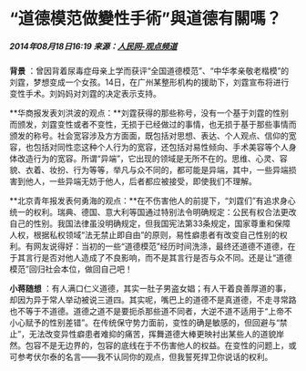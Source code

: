 # “道德模范做變性手術”與道德有關嗎？

##### 2014年08月18日16:19 来源：[人民网-观点频道](http://opinion.people.com.cn/BIG5/index.html)

**背景** ：曾因背着尿毒症母亲上学而获评“全国道德模范”、“中华孝亲敬老楷模”的刘霆，梦想变成一个女孩。14日，在广州某整形机构的援助下，刘霆宣布将进行变性手术。刘妈妈对刘霆的决定表示支持。

**华商报发表刘洪波的观点：**刘霆获得的那些称号，没有一个基于刘霆的性别而颁发，刘霆变性或者不变性，无损于已经做过的事情，也无损于基于那些事情而颁发的称号。社会宽容涉及方方面面，既包括对思想、表达、个人观点、信仰的宽容，也包括对同性恋这种个人行为的宽容，还包括对易性倾向、手术美容等个人身体改造行为的宽容。所谓“异端”，它出现的领域是无所不在的。思维、心灵、容貌、衣着、妆扮、行为等等，举凡与众不同的，都可能是异端，其中，一些异端损害到他人，一些异端无妨于他人，后者都应被接受，即使我们不理解。

**北京青年报发表何勇海的观点：**在不伤害他人的前提下，“刘霆们”有追求身心统一的权利。瑞典、德国、意大利等国通过特别法令明确规定：公民有权合法更改自己的性别。我国法律虽没明确规定，但我国宪法第33条规定，国家尊重和保障人权，根据私权领域“法无禁止即自由”的原则，易性癖患者有改变自己性别的权利。有网友说得好：当初的一些“道德模范”经历时间洗涤，最终还道德不道德，在于其言行是否对他人造成了不良影响，而不是其言行是否与众不同。还是让“道德模范”回归社会本位，做回自己吧！

**小蒋随想** ：有人满口仁义道德，其实一肚子男盗女娼；有人干着良善厚道的事，却因为异于常人举动被说三道四。其实呢，嘴巴上的道德不是真道德，不走寻常路也不等于不道德。道德之道不是要扼杀那些道不同者，大逆不道不适用于“上帝不小心赋予的性别差错”。在传统保守势力面前，变性的确是敏感的，但回避与“禁止”，无法改变异性癖患者难抑的痛苦，挥舞道德大棒更映衬出某些人的道貌岸然。包容不是无边界的，包容的底线在于不伤害他人的权益。在变性的问题上，或可参考伏尔泰的名言——我不认同你的观点，但我誓死捍卫你说话的权利。